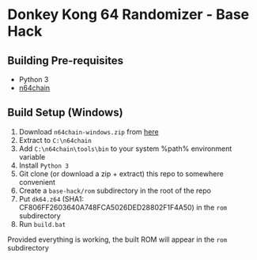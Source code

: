 # Donkey Kong 64 Randomizer - Base Hack

## Building Pre-requisites
- Python 3
- [n64chain](https://github.com/tj90241/n64chain/releases/tag/9.1.0)

## Build Setup (Windows)
1. Download ```n64chain-windows.zip``` from [here](https://github.com/tj90241/n64chain/releases/tag/9.1.0)
2. Extract to ```C:\n64chain```
3. Add ```C:\n64chain\tools\bin``` to your system %path% environment variable
4. Install ```Python 3```
5. Git clone (or download a zip + extract) this repo to somewhere convenient
6. Create a ```base-hack/rom``` subdirectory in the root of the repo
7. Put ```dk64.z64``` (SHA1: CF806FF2603640A748FCA5026DED28802F1F4A50) in the ```rom``` subdirectory
8. Run ```build.bat```

Provided everything is working, the built ROM will appear in the ```rom``` subdirectory